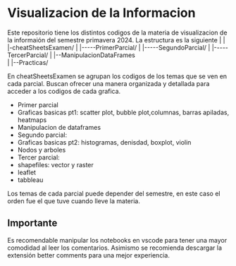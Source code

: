# Visualizacion de la Informacion

Este repositorio tiene los distintos codigos de la materia de visualizacion de la informaión del semestre primavera 2024. La estructura es la siguiente
|
|
|-cheatSheetsExamen/
|        |-----PrimerParcial/ 
|        |-----SegundoParcial/
|        |-----TercerParcial/
|        |--ManipulacionDataFrames  
|
|--Practicas/

En cheatSheetsExamen se agrupan los codigos de los temas que se ven en cada parcial. Buscan ofrecer una manera organizada y detallada para acceder a los codigos de cada grafica. 
- Primer parcial
- Graficas basicas pt1: scatter plot, bubble plot,columnas, barras apiladas, heatmaps
- Manipulacion de dataframes
- Segundo parcial:
- Graficas basicas pt2: histogramas, denisdad, boxplot, violin
- Nodos y arboles
- Tercer parcial:
- shapefiles: vector y raster
- leaflet
- tabbleau

Los temas de cada parcial puede depender del semestre, en este caso el orden fue el que tuve cuando lleve la materia. 
## Importante
Es recomendable manipular los notebooks en vscode para tener una mayor comodidad al leer los comentarios. Asimismo se recomienda descargar la extensión better comments para una mejor experiencia. 

